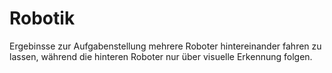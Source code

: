 # Robotik

Ergebinsse zur Aufgabenstellung mehrere Roboter hintereinander fahren zu lassen, 
während die hinteren Roboter nur über visuelle Erkennung folgen. 
